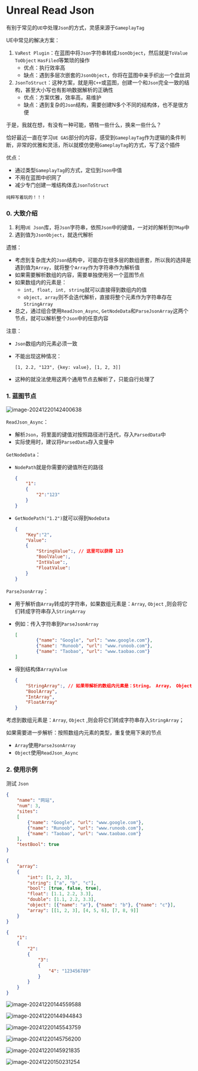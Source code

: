 # Unreal Read Json

有别于常见的`UE`中处理`Json`的方式，灵感来源于`GameplayTag`

UE中常见的解决方案：

1. `VaRest Plugin`：在蓝图中将`Json`字符串转成`JsonObject`，然后就是`ToValue` `ToObject` `HasFiled`等繁琐的操作
   - 优点：执行效率高
   - 缺点：遇到多层次嵌套的`JsonObject`，你将在蓝图中亲手织出一个盘丝洞
2. `JsonToStruct`：这种方案，就是用`C++`或蓝图，创建一个和`Json`完全一致的结构，甚至大小写也有影响数据解析的正确性
   - 优点：方案优雅，效率高，易维护
   - 缺点：遇到复杂的`Json`结构，需要创建N多个不同的结构体，也不是很方便



于是，我就在想，有没有一种可能，牺牲一些什么，换来一些什么？

恰好最近一直在学习`UE GAS`部分的内容，感受到`GameplayTag`作为逻辑的条件判断，非常的优雅和灵活，所以就模仿使用`GameplayTag`的方式，写了这个插件



优点：

- 通过类型`GameplayTag`的方式，定位到`Json`中值
- 不用在蓝图中织网了
- 减少专门创建一堆结构体去`JsonToStruct`



`纯粹写着玩的！！！`



### 0. 大致介绍

1. 利用`UE Json`库，将`Json`字符串，依照`Json`中的键值，一对对的解析到`TMap`中
2. 遇到值为`JsonObject`，就迭代解析



遗憾：

- 考虑到复杂庞大的`Json`结构中，可能存在很多层的数组嵌套，所以我的选择是遇到值为`Array`，就将整个`Array`作为字符串作为解析值
- 如果需要解析数组的内容，需要单独使用另一个蓝图节点
- 如果数组内的元素是：
  - `int, float, int, string`就可以直接得到数组内的值
  - `object, array`则不会迭代解析，直接将整个元素作为字符串存在`StringArray`
- 总之，通过组合使用`ReadJson_Async`, `GetNodeData`和`ParseJsonArray`这两个节点，就可以解析整个`Json`中的任意内容



注意：

- `Json`数组内的元素必须一致

- 不能出现这种情况：

  ```
  [1, 2.2, "123", {key: value}, [1, 2, 3]]
  ```

- 这种的就没法使用这两个通用节点去解析了，只能自行处理了



### 1. 蓝图节点

![image-20241220142400638](README.assets/image-20241220142400638.png)



`ReadJson_Async`：

- 解析`Json`，将里面的键值对按照路径进行迭代，存入`ParsedData`中
- 实际使用时，建议将`ParsedData`存入变量中



`GetNodeData`：

- `NodePath`就是你需要的键值所在的路径

  ```json
  {
      "1":
      {
          "2":"123"
      }
  }
  ```

- `GetNodePath("1.2")`就可以得到`NodeData`

  ```json
  {
      "Key":"2",
      "Value":
      {
          "StringValue":, // 这里可以获得 123
          "BoolValue":,
          "IntValue":,
          "FloatValue":
      }
  }
  ```



`ParseJsonArray`：

- 用于解析由`Array`转成的字符串，如果数组元素是：`Array`, `Object` ,则会将它们转成字符串存入`StringArray`

- 例如：传入字符串到`ParseJsonArray`

  ```json
  [
          {"name": "Google", "url": "www.google.com"},
          {"name": "Runoob", "url": "www.runoob.com"},
          {"name": "Taobao", "url": "www.taobao.com"}
  ]
  ```

- 得到结构体`ArrayValue`

  ```json
  {
      "StringArray":, // 如果带解析的数组内元素是：String， Array， Object,结果都在这里
      "BoolArray",
      "IntArray",
      "FloatArray"
  }
  ```

  

考虑到数组元素是：`Array`, `Object` ,则会将它们转成字符串存入`StringArray`；

如果需要进一步解析：按照数组内元素的类型，重复使用下来的节点

- `Array`使用`ParseJsonArray`
- `Object`使用`ReadJson_Async`



### 2. 使用示例

测试 `Json`

```json
{
    "name": "网站",
    "num": 3,
    "sites": 
    [
        {"name": "Google", "url": "www.google.com"},
        {"name": "Runoob", "url": "www.runoob.com"},
        {"name": "Taobao", "url": "www.taobao.com"}
    ],
    "testBool": true
}
```

```json
{
    "array":
    {
        "int": [1, 2, 3],
        "string": ["a", "b", "c"],
        "bool": [true, false, true],
        "float": [1.1, 2.2, 3.3],
        "double": [1.1, 2.2, 3.3],
        "object": [{"name": "a"}, {"name": "b"}, {"name": "c"}],
        "array": [[1, 2, 3], [4, 5, 6], [7, 8, 9]]
    }
}
```

```json
{
    "1":
    {
        "2":
        {
            "3":
            {
                "4": "123456789"
            }
        }
    }
}
```

![image-20241220144559588](README.assets/image-20241220144559588.png)

![image-20241220144944843](README.assets/image-20241220144944843.png)

![image-20241220145543759](README.assets/image-20241220145543759.png)

![image-20241220145756200](README.assets/image-20241220145756200.png)

![image-20241220145921835](README.assets/image-20241220145921835.png)

![image-20241220150231254](README.assets/image-20241220150231254.png)
